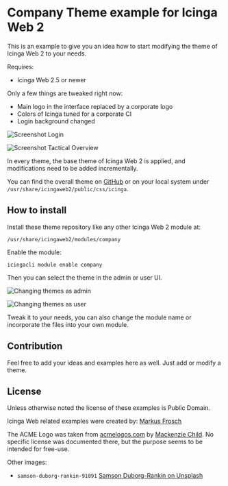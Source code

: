 Company Theme example for Icinga Web 2
======================================

This is an example to give you an idea how to start modifying the theme
of Icinga Web 2 to your needs.

Requires:
* Icinga Web 2.5 or newer

Only a few things are tweaked right now:

* Main logo in the interface replaced by a corporate logo
* Colors of Icinga tuned for a corporate CI
* Login background changed

![Screenshot Login](screenshots/login.png)

![Screenshot Tactical Overview](screenshots/tac.png)

In every theme, the base theme of Icinga Web 2 is applied, and modifications need to be
added incrementally.

You can find the overall theme on [GitHub](https://github.com/Icinga/icingaweb2/tree/master/public/css/icinga)
or on your local system under `/usr/share/icingaweb2/public/css/icinga`.

## How to install

Install these theme repository like any other Icinga Web 2 module at:

    /usr/share/icingaweb2/modules/company
    
Enable the module:

    icingacli module enable company
    
Then you can select the theme in the admin or user UI.

![Changing themes as admin](screenshots/admin-theme.png)

![Changing themes as user](screenshots/user-theme.png)

Tweak it to your needs, you can also change the module name or
incorporate the files into your own module.

## Contribution

Feel free to add your ideas and examples here as well. Just add or modify a theme.

## License

Unless otherwise noted the license of these examples is Public Domain.

Icinga Web related examples were created by: [Markus Frosch](mailto:markus.frosch@icinga.com)

The ACME Logo was taken from [acmelogos.com](http://acmelogos.com) by
[Mackenzie Child](https://www.youtube.com/watch?v=QxeXfUmBvPU&feature=youtu.be).
No specific license was documented there, but the purpose seems to be
intended for free-use.

Other images:

* `samson-duborg-rankin-91091` [Samson Duborg-Rankin on Unsplash](https://unsplash.com/photos/ZGjbiukp_-A)
